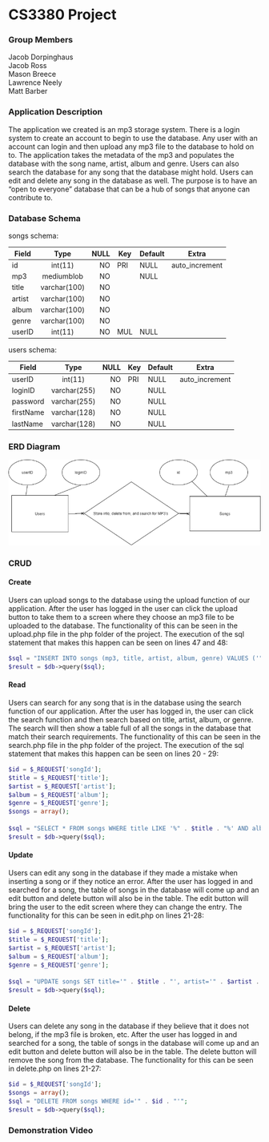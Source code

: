 # CS3380 Project
### Group Members
Jacob Dorpinghaus  
Jacob Ross  
Mason Breece  
Lawrence Neely  
Matt Barber  

### Application Description
The application we created is an mp3 storage system. There is a login system to create an account to begin to use the database. Any user with an account can login and then upload any mp3 file to the database to hold on to. The application takes the metadata of the mp3 and populates the database with the song name, artist, album and genre. Users can also search the database for any song that the database might hold. Users can edit and delete any song in the database as well. The purpose is to have an “open to everyone” database that can be a hub of songs that anyone can contribute to. 

### Database Schema
songs schema:

| Field| Type | NULL| Key |Default | Extra | 
| ------------- |:-------------:| -----:|--- |---|---
| id | int(11) |NO |PRI|NULL|auto_increment|
| mp3| mediumblob|NO||NULL||
| title | varchar(100)|NO||||
|artist|varchar(100)|NO||||
|album|varchar(100)|NO||||
|genre|varchar(100)|NO||||
|userID|int(11)|NO|MUL|NULL||

users schema:

| Field| Type | NULL| Key |Default | Extra | 
| ------------- |:-------------:| -----:|--- |---|---
|userID | int(11) |NO |PRI|NULL|auto_increment|
|loginID| varchar(255)|NO||NULL||
|password | varchar(255)|NO||NULL||
|firstName|varchar(128)|NO||NULL||
|lastName|varchar(128)|NO||NULL||


### ERD Diagram
![alt text](https://github.com/JDorpinghaus/CS3380_Project/blob/master/ERDDatabaseFinal.png "ERD Diagram")

### CRUD
#### Create
Users can upload songs to the database using the upload function of our application. After the user has logged in the user can click the upload button to take them to a screen where they choose an mp3 file to be uploaded to the database. The functionality of this can be seen in the upload.php file in the php folder of the project. The execution of the sql statement that makes this happen can be seen on lines 47 and 48:
```php
$sql = "INSERT INTO songs (mp3, title, artist, album, genre) VALUES ('" . $mp3 . "', '" . $tags[comments_html][title][0] . "', '" . $tags[comments_html][artist][0] . "', '" . $tags[comments_html][album][0] . "', '" . $tags[comments_html][genre][0] . "')";
$result = $db->query($sql);
```

#### Read
Users can search for any song that is in the database using the search function of our application. After the user has logged in, the user can click the search function and then search based on title, artist, album, or genre. The search will then show a table full of all the songs in the database that match their search requirements. The functionality of this can be seen in the search.php file in the php folder of the project. The execution of the sql statement that makes this happen can be seen on lines 20 - 29:

```php
$id = $_REQUEST['songId'];
$title = $_REQUEST['title'];
$artist = $_REQUEST['artist'];
$album = $_REQUEST['album'];
$genre = $_REQUEST['genre'];
$songs = array();

$sql = "SELECT * FROM songs WHERE title LIKE '%" . $title . "%' AND album LIKE '%" . $album . "%' AND artist LIKE '%" . $artist . "%' AND genre LIKE '%" . $genre . "%'";
$result = $db->query($sql);
```

#### Update
Users can edit any song in the database if they made a mistake when inserting a song or if they notice an error. After the user has logged in and searched for a song, the table of songs in the database will come up and an edit button and delete button will also be in the table. The edit button will bring the user to the edit screen where they can change the entry. The functionality for this can be seen in edit.php on lines 21-28:

```php
$id = $_REQUEST['songId'];
$title = $_REQUEST['title'];
$artist = $_REQUEST['artist'];
$album = $_REQUEST['album'];
$genre = $_REQUEST['genre'];

$sql = "UPDATE songs SET title='" . $title . "', artist='" . $artist . "', album='" . $album . "', genre='" . $genre . "' WHERE id='" . $id . "'";
$result = $db->query($sql);
```

#### Delete
Users can delete any song in the database if they believe that it does not belong, if the mp3 file is broken, etc. After the user has logged in and searched for a song, the table of songs in the database will come up and an edit button and delete button will also be in the table. The delete button will remove the song from the database. The functionality for this can be seen in delete.php on lines 21-27:

```php
$id = $_REQUEST['songId'];
$songs = array();
$sql = "DELETE FROM songs WHERE id='" . $id . "'";
$result = $db->query($sql);
```

### Demonstration Video
